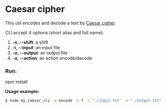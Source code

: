 # Caesar cipher

This util encodes and decode a text by [Caesar cipher](https://en.wikipedia.org/wiki/Caesar_cipher).

CLI accept 4 options (short alias and full name):
1.  **-s, --shift**: a shift
2.  **-i, --input**: an input file
3.  **-o, --output**: an output file
4.  **-a, --action**: an action encode/decode

### Run:
npm install

**Usage example:**

```bash
$ node my_caesar_cli -a encode -s 7 -i "./input.txt" -o "./output.txt"
```

